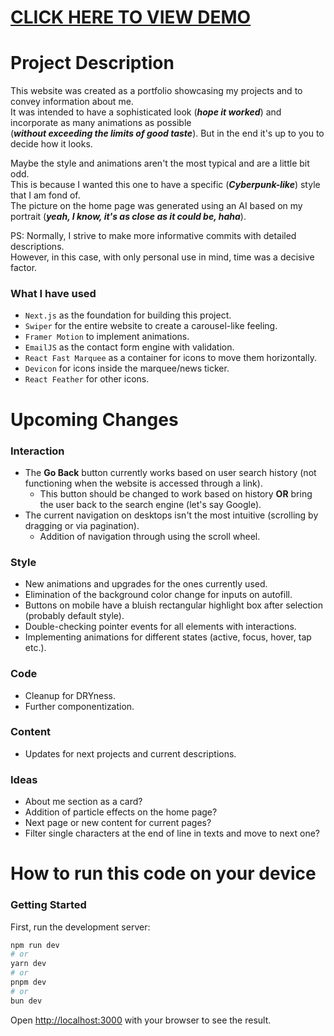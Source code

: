 # [CLICK HERE TO VIEW DEMO](https://next-portfolio-cyan-psi.vercel.app/)   

# Project Description
This website was created as a portfolio showcasing my projects and to convey information about me.  
It was intended to have a sophisticated look (***hope it worked***) and incorporate as many animations as possible  
(***without exceeding the limits of good taste***). But in the end it's up to you to decide how it looks.

Maybe the style and animations aren't the most typical and are a little bit odd.  
This is because I wanted this one to have a specific (***Cyberpunk-like***) style that I am fond of.  
The picture on the home page was generated using an AI based on my portrait (***yeah, I know, it's as close as it could be, haha***).  

PS: Normally, I strive to make more informative commits with detailed descriptions.   
However, in this case, with only personal use in mind, time was a decisive factor.

### What I have used 
- `Next.js` as the foundation for building this project.
- `Swiper` for the entire website to create a carousel-like feeling.
- `Framer Motion` to implement animations.
- `EmailJS` as the contact form engine with validation.
- `React Fast Marquee` as a container for icons to move them horizontally.
- `Devicon` for icons inside the marquee/news ticker.
- `React Feather` for other icons.

# Upcoming Changes

### Interaction
- The **Go Back** button currently works based on user search history (not functioning when the website is accessed through a link).
  - This button should be changed to work based on history **OR** bring the user back to the search engine (let's say Google).
- The current navigation on desktops isn't the most intuitive (scrolling by dragging or via pagination).
  - Addition of navigation through using the scroll wheel.

### Style
- New animations and upgrades for the ones currently used.
- Elimination of the background color change for inputs on autofill.
- Buttons on mobile have a bluish rectangular highlight box after selection (probably default style).
- Double-checking pointer events for all elements with interactions.
- Implementing animations for different states (active, focus, hover, tap etc.).

### Code
- Cleanup for DRYness.
- Further componentization.

### Content
- Updates for next projects and current descriptions.

### Ideas
- About me section as a card?
- Addition of particle effects on the home page?
- Next page or new content for current pages?
- Filter single characters at the end of line in texts and move to next one? 
  
# How to run this code on your device

### Getting Started

First, run the development server:

```bash
npm run dev
# or
yarn dev
# or
pnpm dev
# or
bun dev
```

Open [http://localhost:3000](http://localhost:3000) with your browser to see the result.
